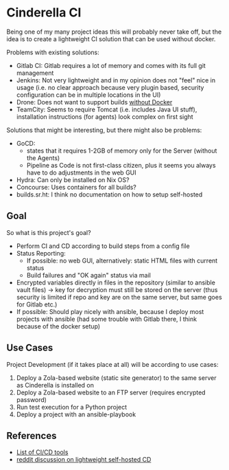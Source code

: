 # Cinderella CI

Being one of my many project ideas this will probably never take off, but the
idea is to create a lightweight CI solution that can be used without docker.

Problems with existing solutions:

- Gitlab CI: Gitlab requires a lot of memory and comes with its full git
  management
- Jenkins: Not very lightweight and in my opinion does not "feel" nice in usage
  (i.e. no clear approach because very plugin based, security configuration can
  be in multiple locations in the UI)
- Drone: Does not want to support builds [without Docker][drone-docker]
- TeamCity: Seems to require Tomcat (i.e. includes Java UI stuff), installation
  instructions (for agents) look complex on first sight

Solutions that might be interesting, but there might also be problems:

- GoCD:
  - states that it requires 1-2GB of memory only for the Server (without
    the Agents)
  - Pipeline as Code is not first-class citizen, plus it seems you always have
    to do adjustments in the web GUI
- Hydra: Can only be installed on Nix OS?
- Concourse: Uses containers for all builds?
- builds.sr.ht: I think no documentation on how to setup self-hosted


## Goal

So what is this project's goal?

- Perform CI and CD according to build steps from a config file
- Status Reporting:
  - If possible: no web GUI, alternatively: static HTML files with current
    status
  - Build failures and "OK again" status via mail
- Encrypted variables directly in files in the repository (similar to ansible
  vault files) -> key for decryption must still be stored on the
  server (thus security is limited if repo and key are on the same server, but
  same goes for Gitlab etc.)
- If possible: Should play nicely with ansible, because I deploy most projects
  with ansible (had some trouble with Gitlab there, I think because of the
  docker setup)


## Use Cases

Project Development (if it takes place at all) will be according to use cases:

1. Deploy a Zola-based website (static site generator) to the same server as
   Cinderella is installed on
2. Deploy a Zola-based website to an FTP server (requires encrypted password)
3. Run test execution for a Python project
4. Deploy a project with an ansible-playbook


## References

- [List of CI/CD tools][cicd]
- [reddit discussion on lightweight self-hosted CD][reddit-cd]

[drone-docker]: https://github.com/drone/drone/issues/2378
[cicd]: https://github.com/ligurio/awesome-ci
[reddit-cd]: https://www.reddit.com/r/devops/comments/a4tyju/lightweight_self_hosted_cd/
